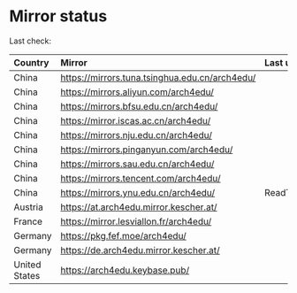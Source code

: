 <script src="./time.js"></script>
# Mirror status
Last check: <script type="text/javascript">localize(1667368009.9491873);</script>

|Country|Mirror|Last update|
|:------|:-----|:----------|
|China|https://mirrors.tuna.tsinghua.edu.cn/arch4edu/|<script type="text/javascript">localize(1667328756);</script>|
|China|https://mirrors.aliyun.com/arch4edu/|<script type="text/javascript">localize(1667285728);</script>|
|China|https://mirrors.bfsu.edu.cn/arch4edu/|<script type="text/javascript">localize(1667328756);</script>|
|China|https://mirror.iscas.ac.cn/arch4edu/|<script type="text/javascript">localize(1667328756);</script>|
|China|https://mirrors.nju.edu.cn/arch4edu/|<script type="text/javascript">localize(1667285728);</script>|
|China|https://mirrors.pinganyun.com/arch4edu/|<script type="text/javascript">localize(1667328756);</script>|
|China|https://mirrors.sau.edu.cn/arch4edu/|<script type="text/javascript">localize(1650446957);</script>|
|China|https://mirrors.tencent.com/arch4edu/|<script type="text/javascript">localize(1667328756);</script>|
|China|https://mirrors.ynu.edu.cn/arch4edu/|ReadTimeout|
|Austria|https://at.arch4edu.mirror.kescher.at/|<script type="text/javascript">localize(1667328756);</script>|
|France|https://mirror.lesviallon.fr/arch4edu/|<script type="text/javascript">localize(1667328756);</script>|
|Germany|https://pkg.fef.moe/arch4edu/|<script type="text/javascript">localize(1667328756);</script>|
|Germany|https://de.arch4edu.mirror.kescher.at/|<script type="text/javascript">localize(1667328756);</script>|
|United States|https://arch4edu.keybase.pub/|<script type="text/javascript">localize(1667328756);</script>|

<script src="./tablefilter/tablefilter.js"></script>
<script src="./table.js"></script>